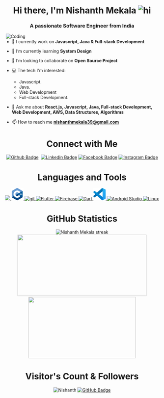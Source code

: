  <h1 align=center >Hi there, I'm Nishanth Mekala <img src="https://user-images.githubusercontent.com/1303154/88677602-1635ba80-d120-11ea-84d8-d263ba5fc3c0.gif" width="28px" height="28px" alt="hi"></h1>

<h3 align="center">A passionate Software Engineer from India</h3>

<img align="right" alt="Coding" width = "500"  src="https://r7q6w9z6.rocketcdn.me/career/wp-content/uploads/2020/03/hello.gif"/>


- 🔭 I currently work on **Javascript, Java & Full-stack Development**

- 🌱 I’m currently learning **System Design**

- 👯 I’m looking to collaborate on **Open Source Project**

- 💻 The tech I'm interested:
    - Javascript.
    - Java.
    - Web Development
    - Full-stack Development.

- 💬 Ask me about **React.js, Javascript, Java, Full-stack Development, Web Development, AWS, Data Structures, Algorithms**

- 📫 How to reach me **nishanthmekala39@gmail.com**

<h1 align="center" >Connect with Me</h1>
<div align="center" >

[![Github Badge](https://img.shields.io/github/followers/nishanth-123?label=GitHub&logo=GitHub&style=for-the-badge&color=red)](https://github.com/nishanth-123?tab=followers)&nbsp;
[![Linkedin Badge](https://img.shields.io/badge/linkedin-%230077B5.svg?&style=for-the-badge&logo=linkedin&logoColor=white)](https://www.linkedin.com/in/nishanthmekala/)
[![Facebook Badge](https://img.shields.io/badge/facebook-%231877F2.svg?&style=for-the-badge&logo=facebook&logoColor=white)](https://www.facebook.com/nishanth.mekala.7/)
  [![Instagram Badge](https://img.shields.io/badge/instagram-%23E4405F.svg?&style=for-the-badge&logo=instagram&logoColor=white)](https://www.instagram.com/nishanth.mekala.7/)
</div>

<h1 align="center"> Languages and Tools</h1>
<div align="center">
 <a href="https://skillicons.dev">
    <img src="https://skillicons.dev/icons?i=js,ts,nodejs,react,firebase&theme=light" />
  </a>
<a href="https://www.w3schools.com/cpp/" target="_blank" rel="noreferrer">
<img src="https://raw.githubusercontent.com/devicons/devicon/master/icons/cplusplus/cplusplus-original.svg" alt="cplusplus" width="40" height="40"/>
</a>
<a href="https://git-scm.com/" target="_blank" rel="noreferrer">
<img src="https://www.vectorlogo.zone/logos/git-scm/git-scm-icon.svg" alt="git" width="40" height="40"/>
</a>
<a href="https://flutter.dev/" target="_blank" rel="noreferrer">
<img src="https://www.vectorlogo.zone/logos/flutterio/flutterio-icon.svg" alt="Flutter" width="40" height="40"/>
</a>
 <a href="https://firebase.google.com/?gclid=CjwKCAjw7p6aBhBiEiwA83fGuuh-OAqFYblOyFz-sd14L3YKVlDJmOFx257naliCGEQ-XISwcSOlGRoCtlYQAvD_BwE&gclsrc=aw.ds" target="_blank" rel="noreferrer">
<img src="https://www.vectorlogo.zone/logos/firebase/firebase-icon.svg" alt="Firebase" width="40" height="40"/>
</a>
<a href="https://dart.dev/" target="_blank" rel="noreferrer">
<img src="https://www.vectorlogo.zone/logos/dartlang/dartlang-icon.svg" alt="Dart" width="40" height="40"/>
</a>
<a href="https://code.visualstudio.com/" target="_blank" rel="noreferrer">
<img src="https://raw.githubusercontent.com/github/explore/80688e429a7d4ef2fca1e82350fe8e3517d3494d/topics/visual-studio-code/visual-studio-code.png" alt="Visual Studio Code" width="40" height="40"/>
</a>
<a href="https://developer.android.com/studio" target="_blank" rel="noreferrer">
<img src="https://avatars.githubusercontent.com/u/32689599" alt="Android Studio" width="40" height="40"/>
</a>
<a href="https://www.linux.org/" target="_blank" rel="noreferrer">
<img src="https://www.vectorlogo.zone/logos/linux/linux-icon.svg" alt="Linux" width="40" height="40"/>
</a>
</div>

<h1 align="Center">GitHub Statistics</h1>
<p align="center">
  <img title="🔥 Get streak stats for your profile at git.io/streak-stats" alt="Nishanth Mekala streak" src="https://github-readme-streak-stats.herokuapp.com/?user=nishanth-123&theme=dark&background=09131B&date_format=M%20j%5B%2C%20Y%5D&Bhide_border=false%22"/>
  <img src="https://github-readme-stats.vercel.app/api?username=nishanth-123&theme=gruvbox&show_icons=true&hide_border=false&title_color=ff652f&icon_color=FFE400&bg_color=09131B&text_color=ffffff&border_color=0c1a25" width="420" height="200"/>
  <img src="https://github-readme-stats.vercel.app/api/top-langs/?username=nishanth-123&layout=compact&theme=gruvbox&show_icons=true&hide_border=false&title_color=ff652f&icon_color=FFE400&bg_color=09131B&text_color=ffffff&border_color=0c1a25" width="350" height="200" />
 <!--
  <img alt="Nishanth Mekala's Activity Graph" src="https://activity-graph.herokuapp.com/graph?username=nishanth-123l&theme=gruvbox&show_icons=true&hide_border=false&title_color=ff652f&icon_color=FFE400&bg_color=09131B&text_color=ffffff&border_color=0c1a25"/>
-->
</p>

<h1 align="Center">Visitor's Count & Followers</h1>
<div align ="Center">
<a> <img src="https://komarev.com/ghpvc/?username=nishanth-123&style=for-the-badge&color=red&label=Profile+Views"
    alt="Nishanth" /> 
</a><a href="https://github.com/KhubaibJamal?tab=followers"><img src="https://img.shields.io/github/followers/nishanth-123?label=Followers&style=for-the-badge&color=red" alt="GitHub Badge">
</a>
</div>

